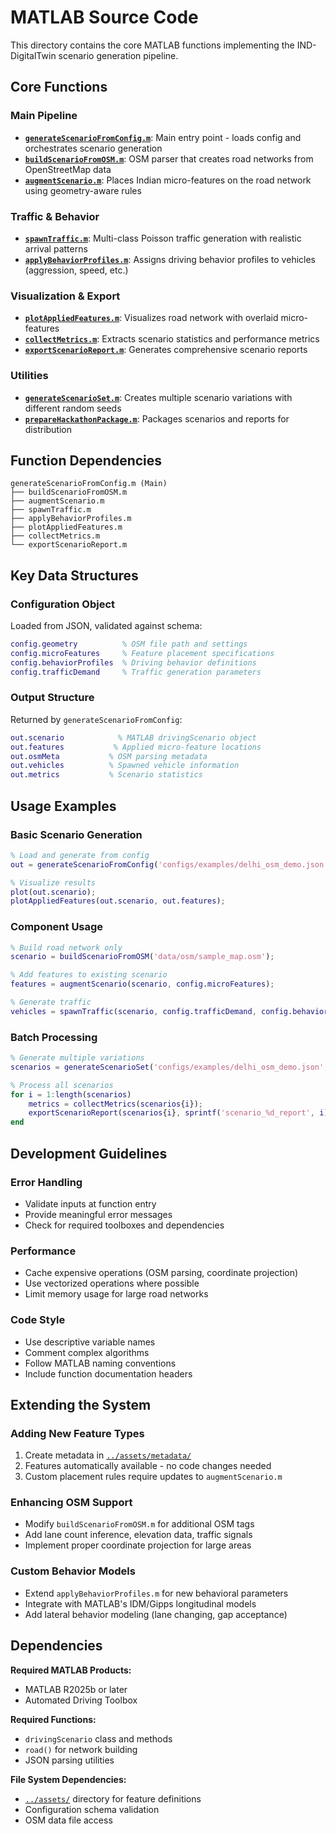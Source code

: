 # MATLAB Source Code

This directory contains the core MATLAB functions implementing the IND-DigitalTwin scenario generation pipeline.

## Core Functions

### Main Pipeline
- **[`generateScenarioFromConfig.m`](./generateScenarioFromConfig.m)**: Main entry point - loads config and orchestrates scenario generation
- **[`buildScenarioFromOSM.m`](./buildScenarioFromOSM.m)**: OSM parser that creates road networks from OpenStreetMap data
- **[`augmentScenario.m`](./augmentScenario.m)**: Places Indian micro-features on the road network using geometry-aware rules

### Traffic & Behavior
- **[`spawnTraffic.m`](./spawnTraffic.m)**: Multi-class Poisson traffic generation with realistic arrival patterns
- **[`applyBehaviorProfiles.m`](./applyBehaviorProfiles.m)**: Assigns driving behavior profiles to vehicles (aggression, speed, etc.)

### Visualization & Export
- **[`plotAppliedFeatures.m`](./plotAppliedFeatures.m)**: Visualizes road network with overlaid micro-features
- **[`collectMetrics.m`](./collectMetrics.m)**: Extracts scenario statistics and performance metrics
- **[`exportScenarioReport.m`](./exportScenarioReport.m)**: Generates comprehensive scenario reports

### Utilities
- **[`generateScenarioSet.m`](./generateScenarioSet.m)**: Creates multiple scenario variations with different random seeds
- **[`prepareHackathonPackage.m`](./prepareHackathonPackage.m)**: Packages scenarios and reports for distribution

## Function Dependencies

```
generateScenarioFromConfig.m (Main)
├── buildScenarioFromOSM.m
├── augmentScenario.m
├── spawnTraffic.m
├── applyBehaviorProfiles.m
├── plotAppliedFeatures.m
├── collectMetrics.m
└── exportScenarioReport.m
```

## Key Data Structures

### Configuration Object
Loaded from JSON, validated against schema:
```matlab
config.geometry          % OSM file path and settings
config.microFeatures     % Feature placement specifications  
config.behaviorProfiles  % Driving behavior definitions
config.trafficDemand     % Traffic generation parameters
```

### Output Structure
Returned by `generateScenarioFromConfig`:
```matlab
out.scenario            % MATLAB drivingScenario object
out.features           % Applied micro-feature locations
out.osmMeta           % OSM parsing metadata
out.vehicles          % Spawned vehicle information
out.metrics           % Scenario statistics
```

## Usage Examples

### Basic Scenario Generation
```matlab
% Load and generate from config
out = generateScenarioFromConfig('configs/examples/delhi_osm_demo.json');

% Visualize results
plot(out.scenario);
plotAppliedFeatures(out.scenario, out.features);
```

### Component Usage
```matlab
% Build road network only
scenario = buildScenarioFromOSM('data/osm/sample_map.osm');

% Add features to existing scenario
features = augmentScenario(scenario, config.microFeatures);

% Generate traffic
vehicles = spawnTraffic(scenario, config.trafficDemand, config.behaviorProfiles);
```

### Batch Processing
```matlab
% Generate multiple variations  
scenarios = generateScenarioSet('configs/examples/delhi_osm_demo.json', 5);

% Process all scenarios
for i = 1:length(scenarios)
    metrics = collectMetrics(scenarios{i});
    exportScenarioReport(scenarios{i}, sprintf('scenario_%d_report', i));
end
```

## Development Guidelines

### Error Handling
- Validate inputs at function entry
- Provide meaningful error messages
- Check for required toolboxes and dependencies

### Performance
- Cache expensive operations (OSM parsing, coordinate projection)
- Use vectorized operations where possible
- Limit memory usage for large road networks

### Code Style
- Use descriptive variable names
- Comment complex algorithms
- Follow MATLAB naming conventions
- Include function documentation headers

## Extending the System

### Adding New Feature Types
1. Create metadata in [`../assets/metadata/`](../assets/metadata/)
2. Features automatically available - no code changes needed
3. Custom placement rules require updates to `augmentScenario.m`

### Enhancing OSM Support
- Modify `buildScenarioFromOSM.m` for additional OSM tags
- Add lane count inference, elevation data, traffic signals
- Implement proper coordinate projection for large areas

### Custom Behavior Models
- Extend `applyBehaviorProfiles.m` for new behavioral parameters
- Integrate with MATLAB's IDM/Gipps longitudinal models
- Add lateral behavior modeling (lane changing, gap acceptance)

## Dependencies

**Required MATLAB Products:**
- MATLAB R2025b or later
- Automated Driving Toolbox

**Required Functions:**
- `drivingScenario` class and methods
- `road()` for network building
- JSON parsing utilities

**File System Dependencies:**
- [`../assets/`](../assets/) directory for feature definitions
- Configuration schema validation
- OSM data file access